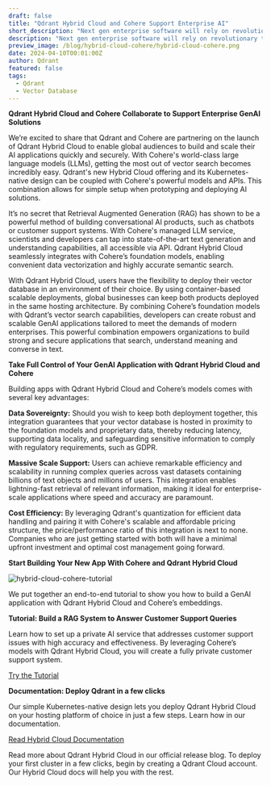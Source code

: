 ```yaml
---
draft: false
title: "Qdrant Hybrid Cloud and Cohere Support Enterprise AI"
short_description: "Next gen enterprise software will rely on revolutionary technologies by Qdrant Hybrid Cloud and Cohere." 
description: "Next gen enterprise software will rely on revolutionary technologies by Qdrant Hybrid Cloud and Cohere."
preview_image: /blog/hybrid-cloud-cohere/hybrid-cloud-cohere.png
date: 2024-04-10T00:01:00Z
author: Qdrant
featured: false
tags:
  - Qdrant
  - Vector Database
---
```


**Qdrant Hybrid Cloud and Cohere Collaborate to Support Enterprise GenAI Solutions**

We’re excited to share that Qdrant and Cohere are partnering on the launch of Qdrant Hybrid Cloud to enable global audiences to build and scale their AI applications quickly and securely. With Cohere's world-class large language models (LLMs), getting the most out of vector search becomes incredibly easy. Qdrant's new Hybrid Cloud offering and its Kubernetes-native design can be coupled with Cohere's powerful models and APIs. This combination allows for simple setup when prototyping and deploying AI solutions.

It’s no secret that Retrieval Augmented Generation (RAG) has shown to be a powerful method of building conversational AI products, such as chatbots or customer support systems. With Cohere's managed LLM service, scientists and developers can tap into state-of-the-art text generation and understanding capabilities, all accessible via API. Qdrant Hybrid Cloud seamlessly integrates with Cohere’s foundation models, enabling convenient data vectorization and highly accurate semantic search.

With Qdrant Hybrid Cloud, users have the flexibility to deploy their vector database in an environment of their choice. By using container-based scalable deployments, global businesses can keep both products deployed in the same hosting architecture. By combining Cohere’s foundation models with Qdrant’s vector search capabilities, developers can create robust and scalable GenAI applications tailored to meet the demands of modern enterprises. This powerful combination empowers organizations to build strong and secure applications that search, understand meaning and converse in text.

**Take Full Control of Your GenAI Application with Qdrant Hybrid Cloud and Cohere**

Building apps with Qdrant Hybrid Cloud and Cohere’s models comes with several key advantages:

**Data Sovereignty:** Should you wish to keep both deployment together, this integration guarantees that your vector database is hosted in proximity to the foundation models and proprietary data, thereby reducing latency, supporting data locality, and safeguarding sensitive information to comply with regulatory requirements, such as GDPR.

**Massive Scale Support:** Users can achieve remarkable efficiency and scalability in running complex queries across vast datasets containing billions of text objects and millions of users. This integration enables lightning-fast retrieval of relevant information, making it ideal for enterprise-scale applications where speed and accuracy are paramount.

**Cost Efficiency:** By leveraging Qdrant's quantization for efficient data handling and pairing it with Cohere's scalable and affordable pricing structure, the price/performance ratio of this integration is next to none. Companies who are just getting started with both will have a minimal upfront investment and optimal cost management going forward.

**Start Building Your New App With Cohere and Qdrant Hybrid Cloud**

![hybrid-cloud-cohere-tutorial](/blog/hybrid-cloud-cohere/hybrid-cloud-cohere-tutorial.png)

We put together an end-to-end tutorial to show you how to build a GenAI application with Qdrant Hybrid Cloud and Cohere’s embeddings.

**Tutorial: Build a RAG System to Answer Customer Support Queries**

Learn how to set up a private AI service that addresses customer support issues with high accuracy and effectiveness. By leveraging Cohere’s models with Qdrant Hybrid Cloud, you will create a fully private customer support system.

[Try the Tutorial](/documentation/tutorials/rag-customer-support-cohere-airbyte-aws/)

**Documentation: Deploy Qdrant in a few clicks**

Our simple Kubernetes-native design lets you deploy Qdrant Hybrid Cloud on your hosting platform of choice in just a few steps. Learn how in our documentation.

[Read Hybrid Cloud Documentation](/documentation/hybrid-cloud/)

Read more about Qdrant Hybrid Cloud in our official release blog. To deploy your first cluster in a few clicks, begin by creating a Qdrant Cloud account. Our Hybrid Cloud docs will help you with the rest.